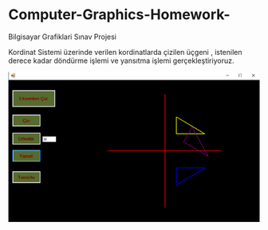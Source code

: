 # Computer-Graphics-Homework-
Bilgisayar Grafiklari Sınav Projesi


Kordinat Sistemi üzerinde verilen kordinatlarda çizilen üçgeni , istenilen derece kadar döndürme işlemi ve yansıtma işlemi gerçekleştiriyoruz.

![Giriş Ekranı](https://github.com/S-Oktay-Bicici/Computer-Graphics-Homework/blob/main/deneme.PNG)
